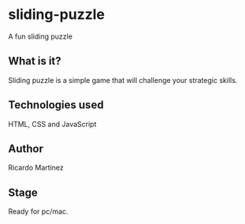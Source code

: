 # sliding-puzzle
A fun sliding puzzle

## What is it?
Sliding puzzle is a simple game that will challenge your strategic skills.

## Technologies used
HTML, CSS and JavaScript

## Author
Ricardo Martinez

## Stage
Ready for pc/mac. 
